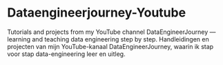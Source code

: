 # Dataengineerjourney-Youtube
Tutorials and projects from my YouTube channel DataEngineerJourney  — learning and teaching data engineering step by step.   Handleidingen en projecten van mijn YouTube-kanaal DataEngineerJourney, waarin ik stap voor stap data-engineering leer en uitleg.
